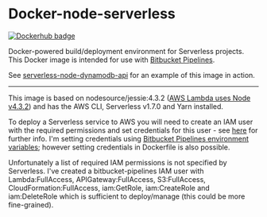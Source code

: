 # Docker-node-serverless

[![Dockerhub badge](http://dockeri.co/image/jch254/docker-node-serverless)](https://hub.docker.com/r/jch254/docker-node-serverless)

Docker-powered build/deployment environment for Serverless projects. This Docker image is intended for use with [Bitbucket Pipelines](https://bitbucket.org/product/features/pipelines).

See [serverless-node-dynamodb-api](https://github.com/jch254/serverless-node-dynamodb-api) for an example of this image in action.

---

This image is based on nodesource/jessie:4.3.2 ([AWS Lambda uses Node v4.3.2](http://docs.aws.amazon.com/lambda/latest/dg/current-supported-versions.html)) and has the AWS CLI, Serverless v1.7.0 and Yarn installed.

To deploy a Serverless service to AWS you will need to create an IAM user with the required permissions and set credentials for this user - see [here](https://github.com/serverless/serverless/blob/master/docs/02-providers/aws/01-setup.md) for further info. I'm setting credentials using [Bitbucket Pipelines environment variables](https://confluence.atlassian.com/bitbucket/environment-variables-in-bitbucket-pipelines-794502608.html); however setting credentials in Dockerfile is also possible.

Unfortunately a list of required IAM permissions is not specified by Serverless. I've created a bitbucket-pipelines IAM user with Lambda:FullAccess, APIGateway:FullAccess, S3:FullAccess, CloudFormation:FullAccess, iam:GetRole, iam:CreateRole and iam:DeleteRole which is sufficient to deploy/manage (this could be more fine-grained).
